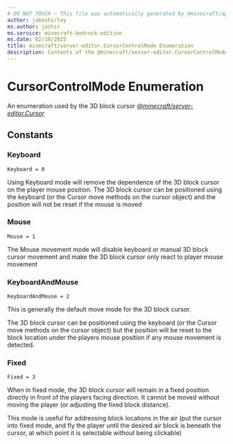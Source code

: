 ```yaml
---
# DO NOT TOUCH — This file was automatically generated by @minecraft/api-docs-generator, to report problems file an issue at https://github.com/Mojang/minecraft-scripting-libraries
author: jakeshirley
ms.author: jashir
ms.service: minecraft-bedrock-edition
ms.date: 02/10/2025
title: minecraft/server-editor.CursorControlMode Enumeration
description: Contents of the @minecraft/server-editor.CursorControlMode enumeration.
---
```

# CursorControlMode Enumeration

An enumeration used by the 3D block cursor [*@minecraft/server-editor.Cursor*](../../../scriptapi/minecraft/server-editor/Cursor.md)

## Constants
### **Keyboard**
`Keyboard = 0`

Using Keyboard mode will remove the dependence of the 3D block cursor on the player mouse position.  The 3D block cursor can be positioned using the keyboard (or the Cursor move methods on the cursor object) and the position will not be reset if the mouse is moved
### **Mouse**
`Mouse = 1`

The Mouse movement mode will disable keyboard or manual 3D block cursor movement and make the 3D block cursor only react to player mouse movement
### **KeyboardAndMouse**
`KeyboardAndMouse = 2`

This is generally the default move mode for the 3D block cursor.  

The 3D block cursor can be positioned using the keyboard (or the Cursor move methods on the cursor object) but the position will be reset to the block location under the players mouse position if any mouse movement is detected.
### **Fixed**
`Fixed = 3`

When in fixed mode, the 3D block cursor will remain in a fixed position directly in front of the players facing direction.  It cannot be moved without moving the player (or adjusting the fixed block distance).

This mode is useful for addressing block locations in the air (put the cursor into fixed mode, and fly the player until the desired air block is beneath the cursor, at which point it is selectable without being clickable)
